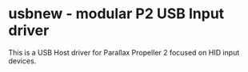 # usbnew - modular P2 USB Input driver

This is a USB Host driver for Parallax Propeller 2 focused on HID input devices.


